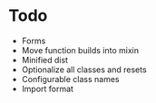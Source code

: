 # Todo

* Forms
* Move function builds into mixin
* Minified dist
* Optionalize all classes and resets
* Configurable class names
* Import format